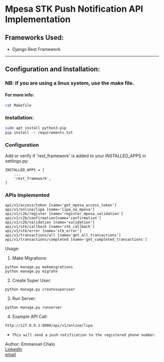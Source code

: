 # Mpesa STK Push Notification API Implementation

## Frameworks Used:

- Django Rest Framework

---

## Configuration and Installation:

### NB: If you are using a linux system, use the make file.
#### For more info:
```bash
cat Makefile
```

### Installation:

```bash
sudo apt install python3-pip
pip install -r requirements.txt
```

### Configuration

Add or verify if 'rest_framework' is added to your INSTALLED_APPS in settings.py:

```
INSTALLED_APPS = [
    ...
    'rest_framework',
]
```

### APIs Implemented

```
api/v1/access/token [name='get_mpesa_access_token']
api/v1/online/lipa [name='lipa_na_mpesa']
api/v1/c2b/register [name='register_mpesa_validation']
api/v1/c2b/confirmation[name='confirmation']
api/v1/c2b/validation [name='validation']
api/v1/stk/callback [name='stk_callback']
api/v1/stk/error [name='stk_error']
api/v1/transactions/all [name='get_all_transactions']
api/v1/transactions/completed [name='get_completed_transactions']
```

Usage:

1. Make Migrations:

```
python manage.py makemigrations
python manage.py migrate
```

2. Create Super User:

```
python manage.py createsuperuser
```

3. Run Server:

```
python manage.py runserver
```

4. Example API Call:

```
http://127.0.0.1:8000/api/v1/online/lipa
```

- `This will send a push notification to the registered phone number.`

Author: Emmanuel Chalo<br/>
[LinkedIn](https://www.linkedin.com/in/emmanuel-chalo-211336183)<br/>
[email](mailto:emusyoka759@gmail.com)
